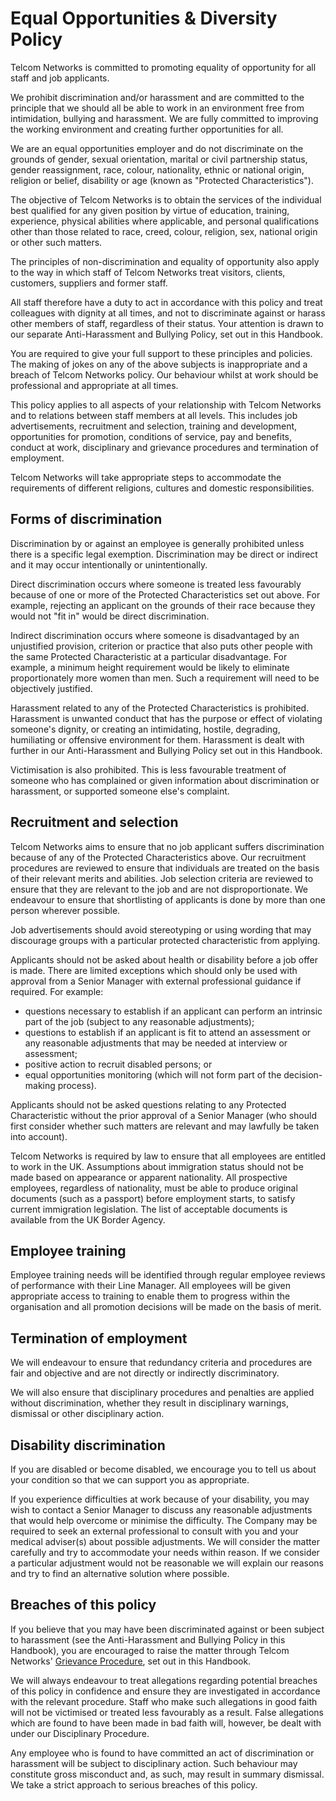 # Equal Opportunities & Diversity Policy

Telcom Networks is committed to promoting equality of opportunity for all staff and job applicants.

We prohibit discrimination and/or harassment and are committed to the principle that we should all be able to work in an environment free from intimidation, bullying and harassment. We are fully committed to improving the working environment and creating further opportunities for all.

We are an equal opportunities employer and do not discriminate on the grounds of gender, sexual orientation, marital or civil partnership status, gender reassignment, race, colour, nationality, ethnic or national origin, religion or belief, disability or age (known as "Protected Characteristics").

The objective of Telcom Networks is to obtain the services of the individual best qualified for any given position by virtue of education, training, experience, physical abilities where applicable, and personal qualifications other than those related to race, creed, colour, religion, sex, national origin or other such matters.

The principles of non-discrimination and equality of opportunity also apply to the way in which staff of Telcom Networks treat visitors, clients, customers, suppliers and former staff.

All staff therefore have a duty to act in accordance with this policy and treat colleagues with dignity at all times, and not to discriminate against or harass other members of staff, regardless of their status. Your attention is drawn to our separate Anti-Harassment and Bullying Policy, set out in this Handbook.

You are required to give your full support to these principles and policies. The making of jokes on any of the above subjects is inappropriate and a breach of Telcom Networks policy. Our behaviour whilst at work should be professional and appropriate at all times.

This policy applies to all aspects of your relationship with Telcom Networks and to relations between staff members at all levels. This includes job advertisements, recruitment and selection, training and development, opportunities for promotion, conditions of service, pay and benefits, conduct at work, disciplinary and grievance procedures and termination of employment.

Telcom Networks will take appropriate steps to accommodate the requirements of different religions, cultures and domestic responsibilities.

## Forms of discrimination
Discrimination by or against an employee is generally prohibited unless there is a specific legal exemption. Discrimination may be direct or indirect and it may occur intentionally or unintentionally.

Direct discrimination occurs where someone is treated less favourably because of one or more of the Protected Characteristics set out above. For example, rejecting an applicant on the grounds of their race because they would not "fit in" would be direct discrimination.

Indirect discrimination occurs where someone is disadvantaged by an unjustified provision, criterion or practice that also puts other people with the same Protected Characteristic at a particular disadvantage. For example, a minimum height requirement would be likely to eliminate proportionately more women than men. Such a requirement will need to be objectively justified.

Harassment related to any of the Protected Characteristics is prohibited. Harassment is unwanted conduct that has the purpose or effect of violating someone's dignity, or creating an intimidating, hostile, degrading, humiliating or offensive environment for them. Harassment is dealt with further in our Anti-Harassment and Bullying Policy set out in this Handbook.

Victimisation is also prohibited. This is less favourable treatment of someone who has complained or given information about discrimination or harassment, or supported someone else's complaint.

## Recruitment and selection
Telcom Networks aims to ensure that no job applicant suffers discrimination because of any of the Protected Characteristics above. Our recruitment procedures are reviewed to ensure that individuals are treated on the basis of their relevant merits and abilities. Job selection criteria are reviewed to ensure that they are relevant to the job and are not disproportionate. We endeavour to ensure that shortlisting of applicants is done by more than one person wherever possible.

Job advertisements should avoid stereotyping or using wording that may discourage groups with a particular protected characteristic from applying.

Applicants should not be asked about health or disability before a job offer is made. There are limited exceptions which should only be used with approval from a Senior Manager with external professional guidance if required. For example:
* questions necessary to establish if an applicant can perform an intrinsic part of the job (subject to any reasonable adjustments);
* questions to establish if an applicant is fit to attend an assessment or any reasonable adjustments that may be needed at interview or assessment;
* positive action to recruit disabled persons; or
* equal opportunities monitoring (which will not form part of the decision-making process).

Applicants should not be asked questions relating to any Protected Characteristic without the prior approval of a Senior Manager (who should first consider whether such matters are relevant and may lawfully be taken into account).

Telcom Networks is required by law to ensure that all employees are entitled to work in the UK. Assumptions about immigration status should not be made based on appearance or apparent nationality. All prospective employees, regardless of nationality, must be able to produce original documents (such as a passport) before employment starts, to satisfy current immigration legislation. The list of acceptable documents is available from the UK Border Agency.

## Employee training
Employee training needs will be identified through regular employee reviews of performance with their Line Manager. All employees will be given appropriate access to training to  enable them to progress within the organisation and all promotion decisions will be made on the basis of merit.

## Termination of employment
We will endeavour to ensure that redundancy criteria and procedures are fair and objective and are not directly or indirectly discriminatory.

We will also ensure that disciplinary procedures and penalties are applied without discrimination, whether they result in disciplinary warnings, dismissal or other disciplinary action.

## Disability discrimination
If you are disabled or become disabled, we encourage you to tell us about your condition so that we can support you as appropriate.

If you experience difficulties at work because of your disability, you may wish to contact a Senior Manager to discuss any reasonable adjustments that would help overcome or minimise the difficulty. The Company may be required to seek an external professional to consult with you and your medical adviser(s) about possible adjustments. We will consider the matter carefully and try to accommodate your needs within reason. If we consider a particular adjustment would not be reasonable we will explain our reasons and try to find an alternative solution where possible.

## Breaches of this policy
If you believe that you may have been discriminated against or been subject to harassment (see the Anti-Harassment and Bullying Policy in this Handbook), you are encouraged to raise the matter through Telcom Networks' [Grievance Procedure](/policies/grievance.md), set out in this Handbook.

We will always endeavour to treat allegations regarding potential breaches of this policy in confidence and ensure they are investigated in accordance with the relevant procedure. Staff who make such allegations in good faith will not be victimised or treated less favourably as a result. False allegations which are found to have been made in bad faith will, however, be dealt with under our Disciplinary Procedure.

Any employee who is found to have committed an act of discrimination or harassment will be subject to disciplinary action. Such behaviour may constitute gross misconduct and, as such, may result in summary dismissal. We take a strict approach to serious breaches of this policy.
